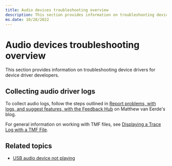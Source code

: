 ```yaml
---
title: Audio devices troubleshooting overview
description: This section provides information on troubleshooting device drivers for device driver developers.
ms.date: 10/28/2022
---
```


# Audio devices troubleshooting overview

This section provides information on troubleshooting device drivers for device driver developers.

## Collecting audio driver logs

To collect audio logs, follow the steps outlined in [Report problems, with logs, and suggest features, with the Feedback Hub](https://matthewvaneerde.wordpress.com/2016/09/26/report-problems-with-logs-and-suggest-features-with-the-feedback-hub/) on Matthew van Eerde's blog.

For general information on working with TMF files, see [Displaying a Trace Log with a TMF File](../devtest/displaying-a-trace-log-with-a-tmf-file.md).

## Related topics

- [USB audio device not playing](usb-audio-not-playing.md)

